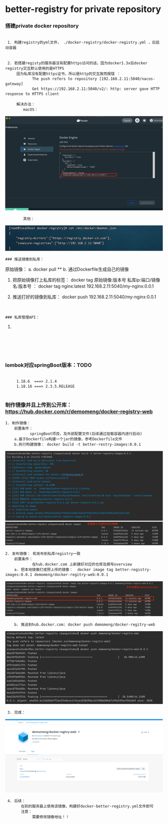 # better-registry for private repository

### 搭建private docker repository
````

 1. 构建registry的yml文件， ./docker-registry/docker-registry.yml ，后启动容器


 2. 若搭建registy的服务器没有配置https访问的话，因为docker1.3x后docker registry交互默认使用的是HTTPS
     因为私库没有配置https证书，所以是http的交互故而报错 ： 
            The push refers to repository [192.168.2.11:5040/nacos-gateway]
            Get https://192.168.2.11:5040/v2/: http: server gave HTTP response to HTTPS client
     
     解决办法： 
        macOS：
````
![img.png](images/img-0.png)
````
        其他：
````
![img_1.png](images/img_01.png)
````
### 推送镜像到私库：
````
 原始镜像：
    a. docker pull **
    b. 通过Dockerfile生成自己的镜像
       
 1. 把原始镜像打上私库的标签： docker tag 原始镜像:版本号 私库ip:端口/镜像名:版本号 ： 
    docker tag nginx:latest 192.168.2.11:5040/my-nginx:0.0.1
    
 2. 推送打好的镜像到私库：
    docker push 192.168.2.11:5040/my-nginx:0.0.1
 
````


### 私库管理API：
````
  1. 
  
````
  
  
  
  

````



### lombok对应springBoot版本：TODO

````

     1.18.6  ===> 2.1.4
     1.18.16 ===> 2.3.5.RELEASE  
     

````


### 制作镜像并且上传到公开库： https://hub.docker.com/r/demomeng/docker-registry-web

    1. 制作镜像：
        前置条件： 
               springBoot项目，及外部配置文件(后续通过挂载容器内进行启动)
        a.基于Dockerfile构建一个jar的镜像，参考Dockerfile文件
        b.执行构建镜像： docker build -t better-restry-images:0.0.1
![img.png](images/img.png)
![img_1.png](images/img_1.png)

    2. 发布镜像： 和发布到私库registry一致
        前置条件：
                在hub.docker.com 上新建好对应的仓库及撰写overview
        a. 把本地镜像打成预上传的镜像：  docker image tag better-registry-images:0.0.1 demomeng/docker-regitry-web:0.0.1
![img_2.png](images/img_2.png)

        b. 推送到hub.docker.com: docker push demomeng/docker-regitry-web
![img_3.png](images/img_3.png)

     3. 完成： 
![img_4.png](images/img_4.png)

     4. 后续： 
           在别的服务器上使用该镜像，构建好docker-better-registry.yml文件即可
           注意： 
                需要修改镜像地址！！





        